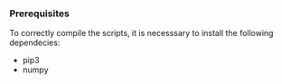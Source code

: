 ### Prerequisites

To correctly compile the scripts, it is necesssary to install the following dependecies:

- pip3
- numpy
